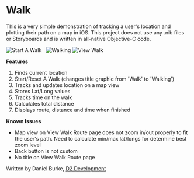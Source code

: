 # Walk

This is a very simple demonstration of tracking a user's location and plotting their path on a map in iOS.  This project does not use any .nib files or Storyboards and is written in all-native Objective-C code.

![Start A Walk](http://d2burke.com/github_images/walk-1.png "Start A Walk") &nbsp; ![Walking](http://d2burke.com/github_images/walk-2.png "Walking")  ![View Walk](http://d2burke.com/github_images/walk-3.png "View Walk")

**Features**

1. Finds current location
2. Start/Reset A Walk (changes title graphic from 'Walk' to 'Walking')
3. Tracks and updates location on a map view
4. Stores Lat/Long values
5. Tracks time on the walk
6. Calculates total distance
7. Displays route, distance and time when finished

**Known Issues**

- Map view on View Walk Route page does not zoom in/out properly to fit the user's path.  Need to calculate min/max lat/longs for determine best zoom level
- Back button is not custom
- No title on View Walk Route page

Written by Daniel Burke, [D2 Development](http://www.d2burke.com)